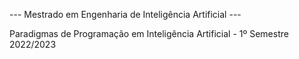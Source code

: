 --- Mestrado em Engenharia de Inteligência Artificial ---

Paradigmas de Programação em Inteligência Artificial - 1º Semestre 2022/2023
